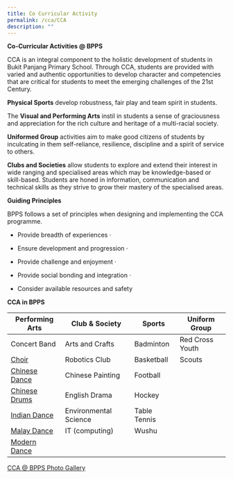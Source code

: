 ```yaml
---
title: Co Curricular Activity
permalink: /cca/CCA
description: ""
---
```

**Co-Curricular Activities @ BPPS**


CCA is an integral component to the holistic development of students in Bukit Panjang Primary School. Through CCA, students are provided with varied and authentic opportunities to develop character and competencies that are critical for students to meet the emerging challenges of the 21st Century.  

  

**Physical Sports** develop robustness, fair play and team spirit in students. 

  

The **Visual and Performing Arts** instil in students a sense of graciousness and appreciation for the rich culture and heritage of a multi-racial society.   

**Uniformed Group** activities aim to make good citizens of students by inculcating in them self-reliance, resilience, discipline and a spirit of service to others. 

**Clubs and Societies** allow students to explore and extend their interest in wide ranging and specialised areas which may be knowledge-based or skill-based. Students are honed in information, communication and technical skills as they strive to grow their mastery of the specialised areas.

  

**Guiding Principles**

BPPS follows a set of principles when designing and implementing the CCA programme.         

*   Provide breadth of experiences ·          
    
*   Ensure development and progression ·          
    
*   Provide challenge and enjoyment ·          
    
*   Provide social bonding and integration ·          
    
*   Consider available resources and safety  
    

**CCA in BPPS**



| Performing Arts | Club & Society | Sports | Uniform Group
| -------- | -------- | -------- | -------- | 
| Concert Band    | Arts and Crafts     | Badminton   | Red Cross Youth
| [Choir](/cca/Performing-Arts/choir) | Robotics Club | Basketball | Scouts| 
| [Chinese Dance](/cca/Performing-Arts/chinese-dance) | Chinese Painting | Football | |
| [Chinese Drums](/cca/Performing-Arts/chinese-drums) | English Drama | Hockey | | 
| [Indian Dance ](/cca/Performing-Arts/indian-dance) | Environmental Science | Table Tennis | |
| [Malay Dance](/cca/Performing-Arts/malay-dance) | IT (computing)| Wushu | |
|[Modern Dance](/cca/Performing-Arts/modern-dance)|  |||

[CCA @ BPPS Photo Gallery](https://www.flickr.com/photos/124355832@N02/collections)

